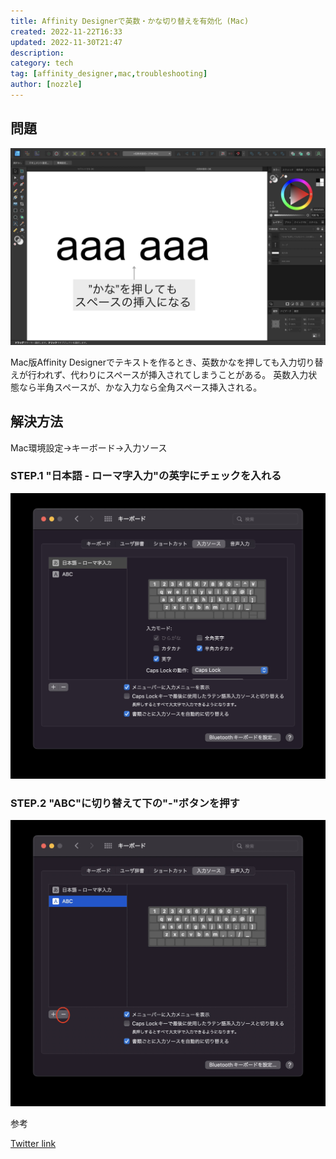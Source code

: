 ```yaml
---
title: Affinity Designerで英数・かな切り替えを有効化 (Mac)
created: 2022-11-22T16:33
updated: 2022-11-30T21:47
description: 
category: tech
tag: [affinity_designer,mac,troubleshooting]
author: [nozzle]
---
```

## 問題
![](20221118130332.png)

Mac版Affinity Designerでテキストを作るとき、英数かなを押しても入力切り替えが行われず、代わりにスペースが挿入されてしまうことがある。
英数入力状態なら半角スペースが、かな入力なら全角スペース挿入される。

## 解決方法
Mac環境設定->キーボード->入力ソース

### STEP.1 "日本語 - ローマ字入力"の英字にチェックを入れる
![](20221118131127.png)
### STEP.2 "ABC"に切り替えて下の"-"ボタンを押す
![](20221118131318.png)

参考

[Twitter link](https://twitter.com/rriver/status/1341707225329356800)

